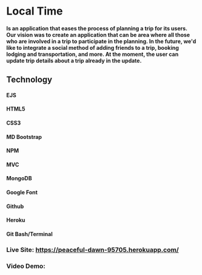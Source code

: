 # Local Time 

#### Is an application that eases the process of planning a trip for its users. Our vision was to create an application that can be area where all those who are involved in a trip to participate in the planning. In the future, we'd like to integrate a social method of adding friends to a trip, booking lodging and transportation, and more. At the moment, the user can update trip details about a trip already in the update. 

## Technology

#### EJS
#### HTML5 
#### CSS3 
#### MD Bootstrap
#### NPM 
#### MVC
#### MongoDB
#### Google Font
#### Github
#### Heroku 
#### Git Bash/Terminal 

### Live Site: https://peaceful-dawn-95705.herokuapp.com/
### Video Demo: 
